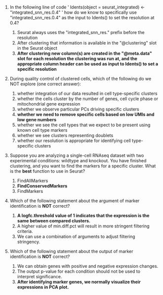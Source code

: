 1. In the following line of code ' Idents(object = seurat_integrated) <- "integrated_snn_res.0.4" ' how do we know to specifically use "integrated_snn_res.0.4" as the input to Idents() to set the resolution at 0.4?
    1. Seurat always uses the "integrated_snn_res." prefix before the resolution
    1. After clustering that information is available in the "@clustering" slot in the Seurat object
    1. **After clustering new column(s) are created in the "@meta.data" slot for each resolution the clustering was run at, and the appropriate column header can be used as input to Idents() to set a specific resolution**

1. During quality control of clustered cells, which of the following do we NOT explore (one correct answer):
    1. whether integration of our data resulted in cell type-specific clusters
    1. whether the cells cluster by the number of genes, cell cycle phase or mitochondrial gene expression
    1. whether we observe particular PCs driving specific clusters
    1. **whether we need to remove specific cells based on low UMIs and low gene numbers**
    1. whether we see the cell types that we expect to be present using known cell type markers
    1. whether we see clusters representing doublets
    1. whether our resolution is appropriate for identifying cell type-specific clusters


1. Suppose you are analyzing a single-cell RNAseq dataset with two experimental conditions: wildtype and knockout. You have finished clustering, and you want to find the markers for a specific cluster. What is the **best** function to use in Seurat?
    1. FindAllMarkers 
    1. **FindConservedMarkers**
    1. FindMarkers
    
2. Which of the following statement about the argument of marker identification is **NOT** correct?
    1. **A logfc.threshold value of 1 indicates that the expression is the same between compared clusters.**
    1. A higher value of min.diff.pct will result in more stringent filtering criteria.
    1. We can use a combination of arguments to adjust filtering stringency. 

3. Which of the following statement about the output of marker identification is **NOT** correct?
    1. We can obtain genes with positive and negative expression changes.
    1. The output p-value for each condition should not be used to interpret significance.
    1. **After identifying marker genes, we normally visualize their expressions in PCA plot.**
